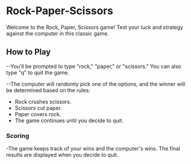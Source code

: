 # Rock-Paper-Scissors

Welcome to the Rock, Paper, Scissors game! Test your luck and strategy against the computer in this classic game.

## How to Play

--You'll be prompted to type "rock," "paper," or "scissors." You can also type "q" to quit the game.

--The computer will randomly pick one of the options, and the winner will be determined based on the rules:

   * Rock crushes scissors.
   * Scissors cut paper.
   * Paper covers rock.
   * The game continues until you decide to quit.

### Scoring

-The game keeps track of your wins and the computer's wins. The final results are displayed when you decide to quit.
